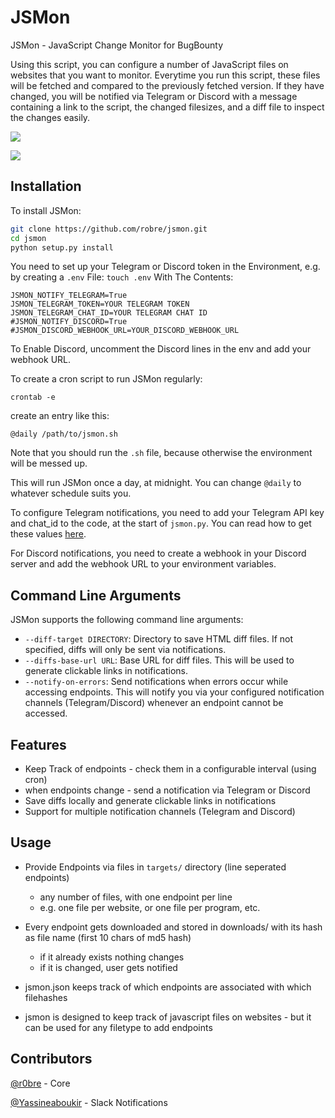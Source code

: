 # JSMon
JSMon - JavaScript Change Monitor for BugBounty

Using this script, you can configure a number of JavaScript files on websites that you want to monitor. Everytime you run this script, these files will be fetched and compared to the previously fetched version. If they have changed, you will be notified via Telegram or Discord with a message containing a link to the script, the changed filesizes, and a diff file to inspect the changes easily.

![](telegram.png)

![](diff.png)

## Installation

To install JSMon:
```bash
git clone https://github.com/robre/jsmon.git 
cd jsmon
python setup.py install
```
You need to set up your Telegram or Discord token in the Environment, e.g. by creating a `.env` File:
`touch .env`
With The Contents:
```
JSMON_NOTIFY_TELEGRAM=True
JSMON_TELEGRAM_TOKEN=YOUR TELEGRAM TOKEN
JSMON_TELEGRAM_CHAT_ID=YOUR TELEGRAM CHAT ID
#JSMON_NOTIFY_DISCORD=True
#JSMON_DISCORD_WEBHOOK_URL=YOUR_DISCORD_WEBHOOK_URL
```
To Enable Discord, uncomment the Discord lines in the env and add your webhook URL.

To create a cron script to run JSMon regularly:
```
crontab -e
```

create an entry like this:
```
@daily /path/to/jsmon.sh
```
Note that you should run the `.sh` file, because otherwise the environment will be messed up.

This will run JSMon once a day, at midnight.
You can change ``@daily`` to whatever schedule suits you. 

To configure Telegram notifications, you need to add your Telegram API key and chat_id to the code, at the start of `jsmon.py`. You can read how to get these values [here](https://blog.r0b.re/automation/bash/2020/06/30/setup-telegram-notifications-for-your-shell.html).

For Discord notifications, you need to create a webhook in your Discord server and add the webhook URL to your environment variables.

## Command Line Arguments

JSMon supports the following command line arguments:

- `--diff-target DIRECTORY`: Directory to save HTML diff files. If not specified, diffs will only be sent via notifications.
- `--diffs-base-url URL`: Base URL for diff files. This will be used to generate clickable links in notifications.
- `--notify-on-errors`: Send notifications when errors occur while accessing endpoints. This will notify you via your configured notification channels (Telegram/Discord) whenever an endpoint cannot be accessed.

## Features

- Keep Track of endpoints - check them in a configurable interval (using cron)
- when endpoints change - send a notification via Telegram or Discord
- Save diffs locally and generate clickable links in notifications
- Support for multiple notification channels (Telegram and Discord)

## Usage

- Provide Endpoints via files in `targets/` directory (line seperated endpoints)
    - any number of files, with one endpoint per line
    - e.g. one file per website, or one file per program, etc.
- Every endpoint gets downloaded and stored in downloads/ with its hash as file name (first 10 chars of md5 hash)
    - if it already exists nothing changes
    - if it is changed, user gets notified
- jsmon.json keeps track of which endpoints are associated with which filehashes

- jsmon is designed to keep track of javascript files on websites - but it can be used for any filetype to add endpoints 

## Contributors
[@r0bre](https://twitter.com/r0bre) - Core

[@Yassineaboukir](https://twitter.com/Yassineaboukir) - Slack Notifications

